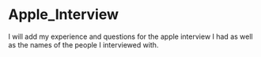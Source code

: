 # Apple_Interview
I will add my experience and questions for the apple interview I had as well as the names of the people I interviewed with.

